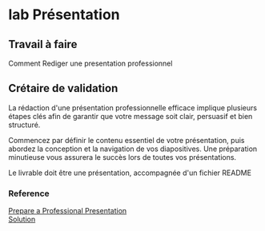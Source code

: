 # lab Présentation 
## Travail à faire
Comment Rediger une presentation professionnel 
## Crétaire de validation
La rédaction d'une présentation professionnelle efficace implique plusieurs étapes clés afin de garantir que votre message soit clair, persuasif et bien structuré.

Commencez par définir le contenu essentiel de votre présentation, puis abordez la conception et la navigation de vos diapositives. Une préparation minutieuse vous assurera le succès lors de toutes vos présentations.

Le livrable doit être une présentation, accompagnée d'un fichier README
### Reference
[Prepare a Professional Presentation](https://www.wikihow.com/Prepare-a-Professional-Presentation) </br>
[Solution ](https://docs.google.com/presentation/d/1Hr6zxVaO89hUclEnuHU1nQ-abDeB5j6lCDfPem28CjI/edit?usp=sharing)
